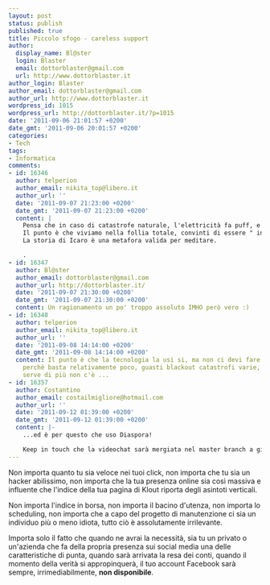 ```yaml
---
layout: post
status: publish
published: true
title: Piccolo sfogo - careless support
author:
  display_name: Bl@ster
  login: Blaster
  email: dottorblaster@gmail.com
  url: http://www.dottorblaster.it
author_login: Blaster
author_email: dottorblaster@gmail.com
author_url: http://www.dottorblaster.it
wordpress_id: 1015
wordpress_url: http://dottorblaster.it/?p=1015
date: '2011-09-06 21:01:57 +0200'
date_gmt: '2011-09-06 20:01:57 +0200'
categories:
- Tech
tags:
- Informatica
comments:
- id: 16346
  author: telperion
  author_email: nikita_top@libero.it
  author_url: ''
  date: '2011-09-07 21:23:00 +0200'
  date_gmt: '2011-09-07 21:23:00 +0200'
  content: |
    Pensa che in caso di catastrofe naturale, l'elettricità fa puff, e va in pappa tutto il sistema "tecnologiggggicccco" su cui tanto contiamo, dai cancelli elettrici che non si aprono, al telefono al pc, ascensori figo eccetera eccetera.
    Il punto è che viviamo nella follia totale, convinti di essere " invincibili", mentre basta una fesseria piccola o grande che sia, e siamo tagliati fuori dal mondo ...
    La storia di Icaro è una metafora valida per meditare.

    .
- id: 16347
  author: Bl@ster
  author_email: dottorblaster@gmail.com
  author_url: http://dottorblaster.it/
  date: '2011-09-07 21:30:00 +0200'
  date_gmt: '2011-09-07 21:30:00 +0200'
  content: Un ragionamento un po' troppo assoluto IMHO però vero :)
- id: 16348
  author: telperion
  author_email: nikita_top@libero.it
  author_url: ''
  date: '2011-09-08 14:14:00 +0200'
  date_gmt: '2011-09-08 14:14:00 +0200'
  content: Il punto è che la tecnologia la usi si, ma non ci devi fare *troppo* affidamento,
    perchè basta relativamente poco, guasti blackout catastrofi varie, e quando ti
    serve di più non c'è ...
- id: 16357
  author: Costantino
  author_email: costailmigliore@hotmail.com
  author_url: ''
  date: '2011-09-12 01:39:00 +0200'
  date_gmt: '2011-09-12 01:39:00 +0200'
  content: |-
    ...ed è per questo che uso Diaspora!

    Keep in touch che la videochat sarà mergiata nel master branch a giorni!
---
```

<p>Non importa quanto tu sia veloce nei tuoi click, non importa che tu sia un hacker abilissimo, non importa che la tua presenza online sia così massiva e influente che l'indice della tua pagina di Klout riporta degli asintoti verticali.</p>
<p>Non importa l'indice in borsa, non importa il bacino d'utenza, non importa lo scheduling, non importa che a capo del progetto di manutenzione ci sia un individuo più o meno idiota, tutto ciò è assolutamente irrilevante.</p>
<p>Importa solo il fatto che quando ne avrai la necessità, sia tu un privato o un'azienda che fa della propria presenza sui social media una delle caratteristiche di punta, quando sarà arrivata la resa dei conti, quando il momento della verità si appropinquerà, il tuo account Facebook sarà sempre, irrimediabilmente, <strong>non disponibile</strong>.</p>
